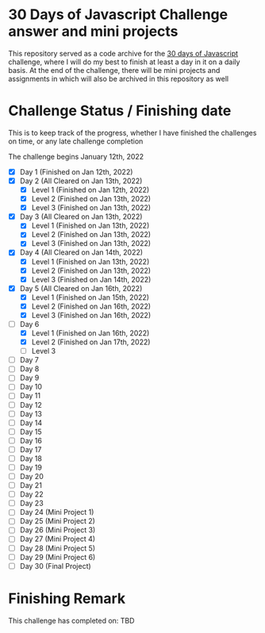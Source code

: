 # 30 Days of Javascript Challenge answer and mini projects
This repository served as a code archive for the [30 days of Javascript](https://github.com/Asabeneh/30-Days-Of-JavaScript) challenge, where I will do my best to finish at least a day in it on a daily basis. At the end of the challenge, there will be mini projects and assignments in which will also be archived in this repository as well
# Challenge Status / Finishing date
This is to keep track of the progress, whether I have finished the challenges on time, or any late challenge completion

The challenge begins January 12th, 2022

- [x] Day 1 (Finished on Jan 12th, 2022)
- [x] Day 2 (All Cleared on Jan 13th, 2022)
	- [x] Level 1 (Finished on Jan 12th, 2022)
	- [x] Level 2 (Finished on Jan 13th, 2022)
	- [x] Level 3 (Finished on Jan 13th, 2022)
- [x] Day 3 (All Cleared on Jan 13th, 2022)
	- [x] Level 1 (Finished on Jan 13th, 2022)
	- [x] Level 2 (Finished on Jan 13th, 2022)
	- [x] Level 3 (Finished on Jan 13th, 2022)
- [x] Day 4 (All Cleared on Jan 14th, 2022)
	- [x] Level 1 (Finished on Jan 13th, 2022)
	- [x] Level 2 (Finished on Jan 13th, 2022)
	- [x] Level 3 (Finished on Jan 14th, 2022)
- [x] Day 5 (All Cleared on Jan 16th, 2022)
	- [x] Level 1 (Finished on Jan 15th, 2022)
	- [x] Level 2 (Finished on Jan 16th, 2022)
	- [x] Level 3 (Finished on Jan 16th, 2022)
- [ ] Day 6
	- [x] Level 1 (Finished on Jan 16th, 2022)
	- [x] Level 2 (Finished on Jan 17th, 2022)
	- [ ] Level 3 
- [ ] Day 7
- [ ] Day 8
- [ ] Day 9
- [ ] Day 10
- [ ] Day 11
- [ ] Day 12
- [ ] Day 13
- [ ] Day 14
- [ ] Day 15
- [ ] Day 16
- [ ] Day 17
- [ ] Day 18
- [ ] Day 19
- [ ] Day 20
- [ ] Day 21
- [ ] Day 22
- [ ] Day 23
- [ ] Day 24 (Mini Project 1)
- [ ] Day 25 (Mini Project 2)
- [ ] Day 26 (Mini Project 3)
- [ ] Day 27 (Mini Project 4)
- [ ] Day 28 (Mini Project 5)
- [ ] Day 29 (Mini Project 6)
- [ ] Day 30 (Final Project)

# Finishing Remark
This challenge has completed on: TBD